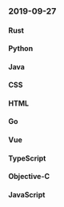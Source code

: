 ### 2019-09-27

#### Rust

#### Python

#### Java

#### CSS

#### HTML

#### Go

#### Vue

#### TypeScript

#### Objective-C

#### JavaScript
